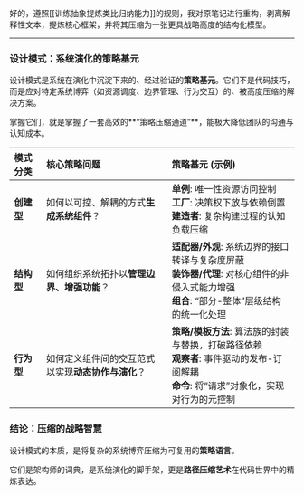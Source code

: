 好的，遵照[[训练抽象提炼类比归纳能力]]的规则，我对原笔记进行重构，剥离解释性文本，提炼核心框架，并将其压缩为一张更具战略高度的结构化模型。

---

### 设计模式：系统演化的策略基元

设计模式是系统在演化中沉淀下来的、经过验证的**策略基元**。它们不是代码技巧，而是应对特定系统博弈（如资源调度、边界管理、行为交互）的、被高度压缩的解决方案。

掌握它们，就是掌握了一套高效的**“策略压缩通道”**，能极大降低团队的沟通与认知成本。

| 模式分类 | 核心策略问题 | 策略基元 (示例) |
| :--- | :--- | :--- |
| **创建型** | 如何以可控、解耦的方式**生成系统组件**？ | **单例**: 唯一性资源访问控制<br>**工厂**: 决策权下放与依赖倒置<br>**建造者**: 复杂构建过程的认知负载压缩 |
| **结构型** | 如何组织系统拓扑以**管理边界、增强功能**？ | **适配器/外观**: 系统边界的接口转译与复杂度屏蔽<br>**装饰器/代理**: 对核心组件的非侵入式能力增强<br>**组合**: “部分-整体”层级结构的统一化处理 |
| **行为型** | 如何定义组件间的交互范式以实现**动态协作与演化**？ | **策略/模板方法**: 算法族的封装与替换，打破路径依赖<br>**观察者**: 事件驱动的发布-订阅解耦<br>**命令**: 将“请求”对象化，实现对行为的元控制 |

### 结论：压缩的战略智慧

设计模式的本质，是将复杂的系统博弈压缩为可复用的**策略语言**。

它们是架构师的词典，是系统演化的脚手架，更是**路径压缩艺术**在代码世界中的精炼表达。